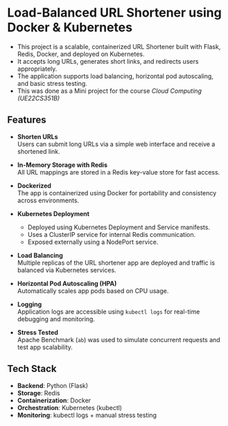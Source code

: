 # Load-Balanced URL Shortener using Docker & Kubernetes

- This project is a scalable, containerized URL Shortener built with Flask, Redis, Docker, and deployed on Kubernetes.
- It accepts long URLs, generates short links, and redirects users appropriately.
- The application supports load balancing, horizontal pod autoscaling, and basic stress testing.
- This was done as a Mini project for the course *Cloud Computing (UE22CS351B)*

## Features

- **Shorten URLs**  
  Users can submit long URLs via a simple web interface and receive a shortened link.

- **In-Memory Storage with Redis**  
  All URL mappings are stored in a Redis key-value store for fast access.

- **Dockerized**  
  The app is containerized using Docker for portability and consistency across environments.

- **Kubernetes Deployment**  
  - Deployed using Kubernetes Deployment and Service manifests.  
  - Uses a ClusterIP service for internal Redis communication.  
  - Exposed externally using a NodePort service.

- **Load Balancing**  
  Multiple replicas of the URL shortener app are deployed and traffic is balanced via Kubernetes services.

- **Horizontal Pod Autoscaling (HPA)**  
  Automatically scales app pods based on CPU usage.

- **Logging**  
  Application logs are accessible using `kubectl logs` for real-time debugging and monitoring.

- **Stress Tested**  
  Apache Benchmark (`ab`) was used to simulate concurrent requests and test app scalability.

## Tech Stack

- **Backend**: Python (Flask)
- **Storage**: Redis
- **Containerization**: Docker
- **Orchestration**: Kubernetes (kubectl)
- **Monitoring**: kubectl logs + manual stress testing
